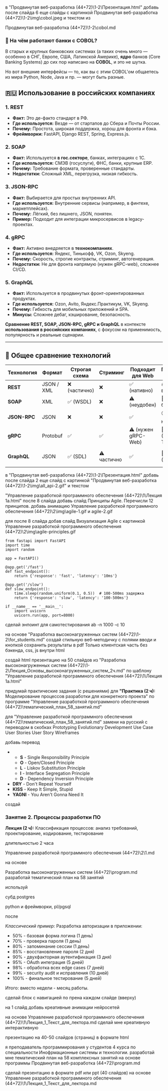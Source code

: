 в "Продвинутая веб-разработка (44+72)\1-2\Презентация.html" добавь после слайда 6 еще слайды с картинкой Продвинутая веб-разработка (44+72)\1-2\img\cobol.jpeg и текстом из 

Продвинутая веб-разработка (44+72)\1-2\cobol.md


### 🏦 На чём работают банки с COBOL?

В старых и крупных банковских системах (а таких очень много — особенно в СНГ, Европе, США, Латинской Америке), **ядро** банков (Core Banking Systems) до сих пор написано на **COBOL**, и это не шутка.

Но вот внешние интерфейсы — то, как вы с этим COBOL'ом общаетесь из мира Python, Node, Java и пр. — могут быть разные.



## 🇷🇺 Использование в российских компаниях

### 1. **REST**

* **Факт:** Это де-факто стандарт в РФ.
* **Где используется:** Везде — от стартапов до Сбера и Почты России.
* **Почему:** Простота, широкая поддержка, хорош для фронта и бэка.
* **Фреймворки:** FastAPI, Django REST, Spring, Express.js.

### 2. **SOAP**

* **Факт:** Используется **в гос.секторе**, банках, интеграциях с 1С.
* **Где используется:** СМЭВ (госуслуги), ФНС, банки, крупные ERP.
* **Почему:** Требование формата, проверенные стандарты.
* **Недостатки:** Сложный XML, перегрузка, низкая гибкость.

### 3. **JSON-RPC**

* **Факт:** Выбирается для простых внутренних API.
* **Где используется:** Внутренние сервисы (например, в финтехе, маркетплейсах).
* **Почему:** Лёгкий, без лишнего, JSON, понятен.
* **Пример:** Подходит для интеграции микросервисов в legacy-проектах.

### 4. **gRPC**

* **Факт:** Активно внедряется в **технокомпаниях**.
* **Где используется:** Яндекс, Тинькофф, VK, Ozon, Skyeng.
* **Почему:** Скорость, строгие контракты, стриминг, автогенерация.
* **Недостатки:** Не для фронта напрямую (нужен gRPC-web), сложнее CI/CD.

### 5. **GraphQL**

* **Факт:** Используется в продвинутых фронт-ориентированных продуктах.
* **Где используется:** Ozon, Avito, Яндекс.Практикум, VK, Skyeng.
* **Почему:** Гибкость для мобильных приложений и SPA.
* **Минусы:** Сложнее дебаг, кэширование, безопасность.

**Сравнение REST, SOAP, JSON-RPC, gRPC и GraphQL** в контексте **использования в российских компаниях**, с фокусом на применимость, популярность и реальные сценарии.

---

## 🔎 Общее сравнение технологий

| Технология   | Формат     | Строгая схема | Стриминг    | Подходит для Web    | Популярность в РФ            | Типичный use case                         |
| ------------ | ---------- | ------------- | ----------- | ------------------- | ---------------------------- | ----------------------------------------- |
| **REST**     | JSON / XML | ❌ (частично)  | ❌           | ✅ (нативно)         | 🔥 Очень высокая             | Публичные и внутренние API                |
| **SOAP**     | XML        | ✅ (WSDL)      | ❌           | ⚠️ (неудобен)       | 🔻 Низкая (гос, банки)       | Госструктуры, 1С, СМЭВ, банки             |
| **JSON-RPC** | JSON       | ❌             | ❌           | ✅                   | ⚪ Средняя/нишево             | Простые внутренние API                    |
| **gRPC**     | Protobuf   | ✅             | ✅           | ⚠️ (нужен gRPC-Web) | 🔼 Растёт (Яндекс, Тинькофф) | Высопроизводительные микросервисы         |
| **GraphQL**  | JSON       | ✅ (SDL)       | ⚠️ частично | ✅                   | 🔼 Растёт (Ozon, Avito)      | Мобильные/веб-клиенты, сложные UI-запросы |


в "Продвинутая веб-разработка (44+72)\1-2\Презентация.html" добавь после слайда 2 еще слайд с картинкой "Продвинутая веб-разработка (44+72)\1-2\img\all_api-2.gif" и текстом


"Управление разработкой программного обеспечения  (44+72)\1\Лекция 1a.html" после 8 слайда добавь слайд Принципы Agile. Перечисли 12 принципов.
добавь анимацию Управление разработкой программного обеспечения  (44+72)\2\img\agile-1.gif и agile-2.gif

для
после 8 слайда добав слайд Визуализация Agile с картинкой Управление разработкой программного обеспечения  (44+72)\2\img\agile-principles.gif

```
from fastapi import FastAPI
import time
import random

app = FastAPI()

@app.get('/fast')
def fast_endpoint():
    return {'response': 'fast', 'latency': '10ms'}

@app.get('/slow')  
def slow_endpoint():
    time.sleep(random.uniform(0.1, 0.5))  # 100-500ms задержка
    return {'response': 'slow', 'latency': '100-500ms'}

if __name__ == '__main__':
    import uvicorn
    uvicorn.run(app, port=8000)
```

сделай энпоинт для самотестирования ab -n 1000 -c 10

на основе "Разработка высоконагруженных систем  (44+72)\1-2\for_students.md" создай стильную веб-методичку с полями вводи и кнопкой сохранить результаты в pdf
Только клиентская часть без бэкенда, css, js внутри html

создай html презентацию на 50 слайдов из "Разработка высоконагруженных систем  (44+72)\1-2\Лекция_Основы_высоконагруженных_систем_2ч.md" по шаблону "Управление разработкой программного обеспечения  (44+72)\1\Лекция 1a.html"

придумай практические задания (с решениями) для **"Практика (2 ч):** Моделирование процессов разработки для конкретного проекта" по программе "Управление разработкой программного обеспечения  (44+72)\тематический_план_58_занятий.md"

для "Управление разработкой программного обеспечения  (44+72)\тематический_план_58_занятий.md"
замени на русский с переводом в скобках
Prototyping
Evolutionary Development
Use Case
User Stories
User Story
Wireframes

добавь перевод

- - **S** - Single Responsibility Principle
  - **O** - Open/Closed Principle
  - **L** - Liskov Substitution Principle
  - **I** - Interface Segregation Principle
  - **D** - Dependency Inversion Principle
- **DRY** - Don't Repeat Yourself
- **KISS** - Keep It Simple, Stupid
- **YAGNI** - You Aren't Gonna Need It

создай

### Занятие 2. Процессы разработки ПО

**Лекция (2 ч):** Классификация процессов: анализ требований, проектирование, кодирование, тестирование

длительностью 2 часа

Управление разработкой программного обеспечения  (44+72)\2\1.md

на основе

Разработка высоконагруженных систем  (44+72)\program.md разработай тематический план на 58 занятий

используй

субд postgres

python и фреймворки, pl/pgsql

после

*Классический пример:*
Разработка авторизации в приложении:

- 50% - базовая форма логина (1 день)
- 70% - проверка пароля (1 день)
- 80% - запоминание сессии (1 день)
- 85% - восстановление пароля (2 дня)
- 90% - двухфакторная аутентификация (3 дня)
- 95% - OAuth интеграция (5 дней)
- 98% - обработка всех edge cases (7 дней)
- 99% - security audit и исправления (10 дней)
- 100% - финальное тестирование (5 дней)

Итого: вместо недели - месяц работы.

сделай блок с навигацией по прена каждом слайде (вверху)

на 1 слайд добавь креативные анимации нейросетей

на основе Управление разработкой программного обеспечения  (44+72)\1\Лекция_1_Текст_для_лектора.md сделай мне креативную интерактивную

презентацию на 40-50 слайдов (страниц) в формате html

я преподаватель программирования у студентов 4 курса по специальности Инофрмационные системы и технологии.
разработай мне тематический план на 58 комплексных занятий на основе программы Продвинутая веб-разработка (44+72)\program.md

сделай презентацию в формате pdf или ppt (40 слайдов) на основе Управление разработкой программного обеспечения  (44+72)\1\Лекция_1_Текст_для_лектора.md
